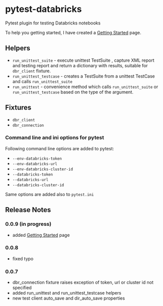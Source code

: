 # pytest-databricks
Pytest plugin for testing Databricks notebooks

To help you getting started, I have created a [Getting Started](docs/getting-started.md) page.

## Helpers

* `run_unittest_suite` - execute unittest TestSuite , capture XML report and testing report and return a dictionary with results, suitable for `dbr_client` fixture.
* `run_unittest_testcase` - creates a TestSuite from a unittest TestCase and calls `run_unittest_suite`
* `run_unittest` - convenience method which calls `run_unittest_suite` or `run_unittest_testcase` based on the type of the argument.



## Fixtures

* `dbr_client`
* `dbr_connection`



### Command line and ini options for pytest

Following command line options are added to pytest:

* `--env-databricks-token`
* `--env-databricks-url`
* `--env-databricks-cluster-id`
* `--databricks-token`
* `--databricks-url`
* `--databricks-cluster-id`

Same options are added also to `pytest.ini`


## Release Notes

### 0.0.9 (in progress)

* added [Getting Started](docs/getting-started.md) page

### 0.0.8

- fixed typo

### 0.0.7
- dbr_connection fixture raises exception of token, url or cluster id not specified
- added run_unittest and run_unittest_testcase helpers
- new test client auto_save and dir_auto_save properties
